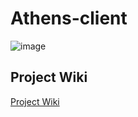 # Athens-client
![image](https://github.com/Athens-org/athens-backend/assets/78211281/ea728cc6-0ce5-4308-ae9e-bb41c8d98ea9)


## Project Wiki
[Project Wiki](https://github.com/Attica-org/athens-client/wiki)
